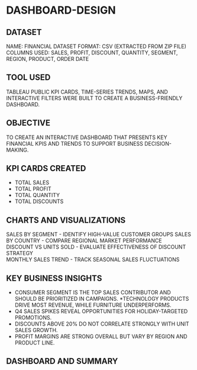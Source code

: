 # DASHBOARD-DESIGN

## DATASET
 NAME:  FINANCIAL  DATASET
 FORMAT: CSV (EXTRACTED FROM ZIP FILE)
 COLUMNS USED: SALES, PROFIT, DISCOUNT, QUANTITY, SEGMENT, REGION, PRODUCT, ORDER DATE

##  TOOL USED
TABLEAU PUBLIC
 KPI CARDS, TIME-SERIES TRENDS, MAPS, AND INTERACTIVE FILTERS WERE BUILT TO CREATE A BUSINESS-FRIENDLY DASHBOARD.

##  OBJECTIVE
TO CREATE AN INTERACTIVE DASHBOARD THAT PRESENTS KEY FINANCIAL KPIS AND TRENDS TO SUPPORT BUSINESS DECISION-MAKING.

##  KPI CARDS CREATED
- TOTAL SALES  
- TOTAL PROFIT  
- TOTAL QUANTITY 
- TOTAL DISCOUNTS 

## CHARTS AND VISUALIZATIONS

 SALES BY SEGMENT     - IDENTIFY HIGH-VALUE CUSTOMER GROUPS
 SALES BY COUNTRY      - COMPARE REGIONAL MARKET PERFORMANCE                           
 DISCOUNT VS UNITS SOLD - EVALUATE EFFECTIVENESS OF DISCOUNT STRATEGY                    
 MONTHLY SALES TREND     - TRACK SEASONAL SALES FLUCTUATIONS                               


##  KEY BUSINESS INSIGHTS
* CONSUMER SEGMENT IS THE TOP SALES CONTRIBUTOR AND SHOULD BE PRIORITIZED IN CAMPAIGNS.
*TECHNOLOGY PRODUCTS DRIVE MOST REVENUE, WHILE FURNITURE UNDERPERFORMS.
* Q4 SALES SPIKES REVEAL OPPORTUNITIES FOR HOLIDAY-TARGETED PROMOTIONS.
* DISCOUNTS ABOVE 20% DO NOT CORRELATE STRONGLY WITH UNIT SALES GROWTH.
* PROFIT MARGINS ARE STRONG OVERALL BUT VARY BY REGION AND PRODUCT LINE.

## DASHBOARD AND SUMMARY 
